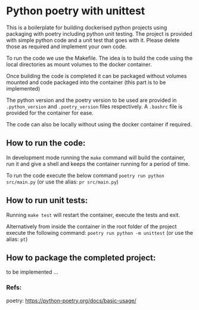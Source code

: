# Python poetry with unittest
This is a boilerplate for building dockerised python projects using packaging with poetry including python 
unit testing. The project is provided with simple python code and a unit test that goes with it. Please 
delete those as required and implement your own code.

To run the code we use the Makefile. The idea is to build the code using
the local directories as mount volumes to the docker container. 

Once building the code is completed it can be packaged without volumes mounted and code packaged into the
container (this part is to be implemented)

The python version and the poetry version to be used are provided in `.python_version` and
`.poetry_version` files respectively. A `.bashrc` file is provided for the container for ease. 

The code can also be locally without using the docker container if required.


## How to run the code:
In development mode running the `make` command will build the container, run it 
and give a shell and keeps the container running for a period of time.

To run the code execute the below command
  `poetry run python src/main.py`   (or use the alias: `pr src/main.py`) 


## How to run unit tests:
Running `make test` will restart the container, execute the tests and exit.

Alternatively from inside the container in the root folder of the project execute the following
command:
  `poetry run python -m unittest`   (or use the alias: `pt`)


## How to package the completed project:
to be implemented ...


### Refs:
poetry:
  https://python-poetry.org/docs/basic-usage/  

